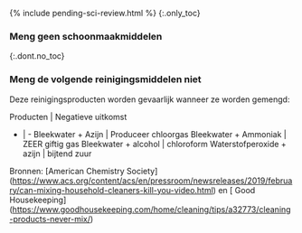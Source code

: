 
{% include pending-sci-review.html %}
{:.only_toc} 
 ### Meng geen schoonmaakmiddelen 

 {:.dont.no_toc} 
 ### Meng de volgende reinigingsmiddelen niet 

 Deze reinigingsproducten worden gevaarlijk wanneer ze worden gemengd: 

 Producten | Negatieve uitkomst 
 - | - 
 Bleekwater + Azijn | Produceer chloorgas 
 Bleekwater + Ammoniak | ZEER giftig gas 
 Bleekwater + alcohol | chloroform 
 Waterstofperoxide + azijn | bijtend zuur 

Bronnen: [American Chemistry Society] (https://www.acs.org/content/acs/en/pressroom/newsreleases/2019/february/can-mixing-household-cleaners-kill-you-video.html) en [ Good Housekeeping] (https://www.goodhousekeeping.com/home/cleaning/tips/a32773/cleaning-products-never-mix/) 
